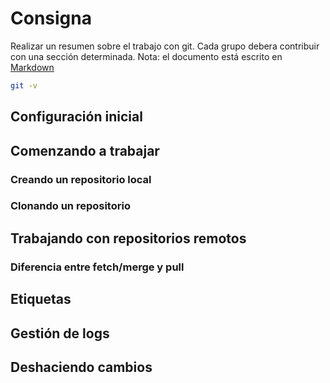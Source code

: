 # Consigna
Realizar un resumen sobre el trabajo con git. Cada grupo debera contribuir con una sección determinada. 
Nota: el documento está escrito en [Markdown](https://guides.github.com/features/mastering-markdown/)

```bash
git -v 
```


## Configuración inicial


## Comenzando a trabajar


### Creando un repositorio local


### Clonando un repositorio 



## Trabajando con repositorios remotos 



### Diferencia entre fetch/merge y pull


## Etiquetas

## Gestión de logs

## Deshaciendo cambios




